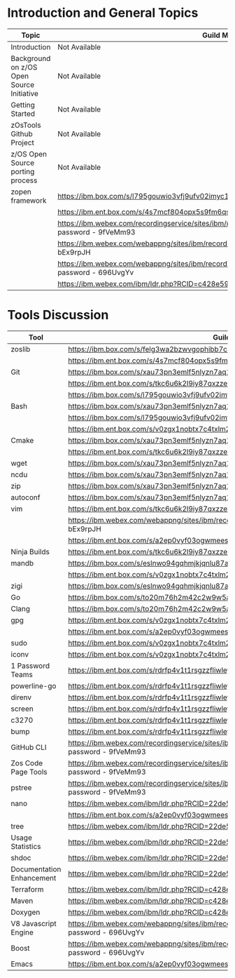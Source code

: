 # Introduction and General Topics

| Topic   | Guild Meeting Recording | Presentation | Guild Discussion |
| ---  | --- | --- | --- |
| Introduction                               | Not Available | https://github.com/ZOSOpenTools/meta/files/9364491/Open.Source.Guild.August.2022.pptx | https://github.com/orgs/zopencommunity/discussions/19 |
| Background on z/OS Open Source Initiative  | Not Available | https://github.com/ZOSOpenTools/meta/files/9364491/Open.Source.Guild.August.2022.pptx | https://github.com/orgs/zopencommunity/discussions/19 |
| Getting Started                            | Not Available | https://github.com/ZOSOpenTools/meta/files/9364491/Open.Source.Guild.August.2022.pptx | https://github.com/orgs/zopencommunity/discussions/19 |
| zOsTools Github Project                    | Not Available | https://github.com/ZOSOpenTools/meta/files/9618608/Open.Source.Guild.September.2022.pptx | https://github.com/orgs/zopencommunity/discussions/19 |
| z/OS Open Source porting process           | Not Available | https://github.com/ZOSOpenTools/meta/files/9618608/Open.Source.Guild.September.2022.pptx | https://github.com/orgs/zopencommunity/discussions/19 |
| zopen framework | https://ibm.box.com/s/l795gouwio3vfj9ufv02imyc1uhrpw9e | https://github.com/ZOSOpenTools/meta/files/10502172/Open.Source.Guild.Jan.2023.pptx | https://github.com/orgs/zopencommunity/discussions/107 |
|                 | https://ibm.ent.box.com/s/4s7mcf804opx5s9fm6qs2io9tgxveeor | https://github.com/ZOSOpenTools/meta/files/11104125/Open.Source.Guild.Mar.2023_final.pptx | https://github.com/orgs/zopencommunity/discussions/237 |
|                 | https://ibm.webex.com/recordingservice/sites/ibm/recording/7e3af39e767c103cbdd7b2d802a53b90/playback password - 9fVeMm93 | https://github.com/ZOSOpenTools/meta/files/13594410/Open_Source_Guild_13_final.pptx | https://github.com/orgs/zopencommunity/discussions/603 |
|                 | https://ibm.webex.com/webappng/sites/ibm/recording/8983536fdef7103cbf7eba1ff7604edc/playback pass: bEx9rpJH | https://github.com/ZOSOpenTools/meta/files/15017330/Open_Source_Guild_15.pptx | https://github.com/orgs/zopencommunity/discussions/751 |
|                 | https://ibm.webex.com/webappng/sites/ibm/recording/2b2b7b682b2a103dbadbe21cc7fa5c34/playback password - 696UvgYv | https://github.com/user-attachments/files/16351612/Open_Source_Guild_16_final.pptx | https://github.com/orgs/zopencommunity/discussions/837 |
|                 | https://ibm.webex.com/ibm/ldr.php?RCID=c428e59eca7aa0693719d12db97f4c09 Password:TgxgtgG5 | https://github.com/ZOSOpenTools/meta/files/14694978/Open_Source_APAC_Guild_7.pptx | https://github.com/orgs/zopencommunity/discussions/728 |




# Tools Discussion

| Tool   | Guild Meeting Recording | Presentation Link | Guild Discussion |
| -----  | ----- | ----- | ----- |
| zoslib | https://ibm.box.com/s/felg3wa2bzwvgophibb7cqeplspl2p1k | https://github.com/ZOSOpenTools/meta/files/9869973/Open.Source.Guild.October.2022.pptx | https://github.com/orgs/zopencommunity/discussions/57 |
|        | https://ibm.ent.box.com/s/4s7mcf804opx5s9fm6qs2io9tgxveeor | https://github.com/ZOSOpenTools/meta/files/11104125/Open.Source.Guild.Mar.2023_final.pptx | https://github.com/orgs/zopencommunity/discussions/237 |
| Git    | https://ibm.box.com/s/xau73pn3emlf5nlyzn7aq198s11jj0w9 | https://github.com/ZOSOpenTools/meta/files/10125732/Open.Source.Guild.November.2022_final.pptx | https://github.com/orgs/zopencommunity/discussions/78 |
|        | https://ibm.ent.box.com/s/tkc6u6k2l9iy87qxzzebi39ul1o56rpm | https://github.com/ZOSOpenTools/meta/files/10239207/Open.Source.Guild.Dec.2022.1.pptx | https://github.com/orgs/zopencommunity/discussions/93 |
|        | https://ibm.box.com/s/l795gouwio3vfj9ufv02imyc1uhrpw9e | https://github.com/ZOSOpenTools/meta/files/10502172/Open.Source.Guild.Jan.2023.pptx | https://github.com/orgs/zopencommunity/discussions/107 
| Bash   | https://ibm.box.com/s/xau73pn3emlf5nlyzn7aq198s11jj0w9 | https://github.com/ZOSOpenTools/meta/files/10125732/Open.Source.Guild.November.2022_final.pptx | https://github.com/orgs/zopencommunity/discussions/78 |
|        | https://ibm.box.com/s/l795gouwio3vfj9ufv02imyc1uhrpw9e | https://github.com/ZOSOpenTools/meta/files/10502172/Open.Source.Guild.Jan.2023.pptx | https://github.com/orgs/zopencommunity/discussions/107 |
|        | https://ibm.ent.box.com/s/v0zgx1nobtx7c4txlm2m64mqhlruspvm | https://github.com/ZOSOpenTools/meta/files/11765618/Open_Source_Guild_10.pptx | https://github.com/orgs/zopencommunity/discussions/324 |
| Cmake  | https://ibm.box.com/s/xau73pn3emlf5nlyzn7aq198s11jj0w9  | https://github.com/ZOSOpenTools/meta/files/10125732/Open.Source.Guild.November.2022_final.pptx | https://github.com/orgs/zopencommunity/discussions/78 |
|        | https://ibm.ent.box.com/s/tkc6u6k2l9iy87qxzzebi39ul1o56rpm | https://github.com/ZOSOpenTools/meta/files/10239207/Open.Source.Guild.Dec.2022.1.pptx | https://github.com/orgs/zopencommunity/discussions/93 |
| wget   | https://ibm.box.com/s/xau73pn3emlf5nlyzn7aq198s11jj0w9 | https://github.com/ZOSOpenTools/meta/files/10125732/Open.Source.Guild.November.2022_final.pptx | https://github.com/orgs/zopencommunity/discussions/78 |
| ncdu   | https://ibm.box.com/s/xau73pn3emlf5nlyzn7aq198s11jj0w9 | https://github.com/ZOSOpenTools/meta/files/10125732/Open.Source.Guild.November.2022_final.pptx | https://github.com/orgs/zopencommunity/discussions/78 |
| zip    | https://ibm.box.com/s/xau73pn3emlf5nlyzn7aq198s11jj0w9 | https://github.com/ZOSOpenTools/meta/files/10125732/Open.Source.Guild.November.2022_final.pptx | https://github.com/orgs/zopencommunity/discussions/78 |
| autoconf | https://ibm.box.com/s/xau73pn3emlf5nlyzn7aq198s11jj0w9 | https://github.com/ZOSOpenTools/meta/files/10125732/Open.Source.Guild.November.2022_final.pptx | https://github.com/orgs/zopencommunity/discussions/78 |
| vim    | https://ibm.ent.box.com/s/tkc6u6k2l9iy87qxzzebi39ul1o56rpm | https://github.com/ZOSOpenTools/meta/files/10239207/Open.Source.Guild.Dec.2022.1.pptx | https://github.com/orgs/zopencommunity/discussions/93 |
|        | https://ibm.webex.com/webappng/sites/ibm/recording/8983536fdef7103cbf7eba1ff7604edc/playback pass: bEx9rpJH | https://github.com/ZOSOpenTools/meta/files/15017330/Open_Source_Guild_15.pptx | https://github.com/orgs/zopencommunity/discussions/751 |
|        | https://ibm.ent.box.com/s/a2ep0vyf03ogwmeesg61xnlcmsu99l47 | https://ibm.box.com/s/w5hsh14n3ymcdx66l6zjq91k3kjmw9lp | https://github.com/orgs/zopencommunity/discussions/867 |
| Ninja Builds | https://ibm.ent.box.com/s/tkc6u6k2l9iy87qxzzebi39ul1o56rpm | https://github.com/ZOSOpenTools/meta/files/10239207/Open.Source.Guild.Dec.2022.1.pptx | https://github.com/orgs/zopencommunity/discussions/93 |
| mandb  | https://ibm.box.com/s/eslnwo94gqhmjkjqnlu87advg2r0qk4x | https://github.com/ZOSOpenTools/meta/files/10807356/Open.Source.Guild.Feb.2023_final.pptx | https://github.com/orgs/zopencommunity/discussions/186 |
|        | https://ibm.ent.box.com/s/v0zgx1nobtx7c4txlm2m64mqhlruspvm | https://github.com/ZOSOpenTools/meta/files/11765618/Open_Source_Guild_10.pptx | https://github.com/orgs/zopencommunity/discussions/324 | 
| zigi | https://ibm.box.com/s/eslnwo94gqhmjkjqnlu87advg2r0qk4x | https://github.com/ZOSOpenTools/meta/files/10807356/Open.Source.Guild.Feb.2023_final.pptx | https://github.com/orgs/zopencommunity/discussions/186 |
| Go | https://ibm.box.com/s/to20m76h2m42c2w9w5a4lo77w2a3nec3 | https://github.com/ZOSOpenTools/meta/files/11389761/Open_Source_Guild_9_final.pptx | https://github.com/orgs/zopencommunity/discussions/274 | 
| Clang | https://ibm.box.com/s/to20m76h2m42c2w9w5a4lo77w2a3nec3 | https://github.com/ZOSOpenTools/meta/files/11389761/Open_Source_Guild_9_final.pptx | https://github.com/orgs/zopencommunity/discussions/274 |
| gpg | https://ibm.ent.box.com/s/v0zgx1nobtx7c4txlm2m64mqhlruspvm | https://github.com/ZOSOpenTools/meta/files/11765618/Open_Source_Guild_10.pptx | https://github.com/orgs/zopencommunity/discussions/324 | 
|     | https://ibm.ent.box.com/s/a2ep0vyf03ogwmeesg61xnlcmsu99l47 | https://ibm.box.com/s/w5hsh14n3ymcdx66l6zjq91k3kjmw9lp | https://github.com/orgs/zopencommunity/discussions/867 |
| sudo| https://ibm.ent.box.com/s/v0zgx1nobtx7c4txlm2m64mqhlruspvm | https://github.com/ZOSOpenTools/meta/files/11765618/Open_Source_Guild_10.pptx | https://github.com/orgs/zopencommunity/discussions/324 |
| iconv| https://ibm.ent.box.com/s/v0zgx1nobtx7c4txlm2m64mqhlruspvm | https://github.com/ZOSOpenTools/meta/files/11765618/Open_Source_Guild_10.pptx | https://github.com/orgs/zopencommunity/discussions/324 |
| 1 Password Teams | https://ibm.ent.box.com/s/rdrfp4v1t1rsgzzfliwleytdfwyt0qn4 | https://github.com/ZOSOpenTools/meta/files/12003556/Open_Source_Guild_11_final.pptx | https://github.com/orgs/zopencommunity/discussions/351 | 
| powerline-go | https://ibm.ent.box.com/s/rdrfp4v1t1rsgzzfliwleytdfwyt0qn4 | https://github.com/ZOSOpenTools/meta/files/12003556/Open_Source_Guild_11_final.pptx | https://github.com/orgs/zopencommunity/discussions/351 |
| direnv | https://ibm.ent.box.com/s/rdrfp4v1t1rsgzzfliwleytdfwyt0qn4 | https://github.com/ZOSOpenTools/meta/files/12003556/Open_Source_Guild_11_final.pptx | https://github.com/orgs/zopencommunity/discussions/351 |
| screen | https://ibm.ent.box.com/s/rdrfp4v1t1rsgzzfliwleytdfwyt0qn4 | https://github.com/ZOSOpenTools/meta/files/12003556/Open_Source_Guild_11_final.pptx | https://github.com/orgs/zopencommunity/discussions/351 |
| c3270 | https://ibm.ent.box.com/s/rdrfp4v1t1rsgzzfliwleytdfwyt0qn4 | https://github.com/ZOSOpenTools/meta/files/12003556/Open_Source_Guild_11_final.pptx | https://github.com/orgs/zopencommunity/discussions/351 |
| bump | https://ibm.ent.box.com/s/rdrfp4v1t1rsgzzfliwleytdfwyt0qn4 | https://github.com/ZOSOpenTools/meta/files/12003556/Open_Source_Guild_11_final.pptx | https://github.com/orgs/zopencommunity/discussions/351 |
| GitHub CLI | https://ibm.webex.com/recordingservice/sites/ibm/recording/7e3af39e767c103cbdd7b2d802a53b90/playback password - 9fVeMm93 | https://github.com/ZOSOpenTools/meta/files/13594410/Open_Source_Guild_13_final.pptx | https://github.com/orgs/zopencommunity/discussions/603 |
| Zos Code Page Tools | https://ibm.webex.com/recordingservice/sites/ibm/recording/7e3af39e767c103cbdd7b2d802a53b90/playback password - 9fVeMm93 | https://github.com/ZOSOpenTools/meta/files/13594410/Open_Source_Guild_13_final.pptx | https://github.com/orgs/zopencommunity/discussions/603 |
| pstree | https://ibm.webex.com/recordingservice/sites/ibm/recording/7e3af39e767c103cbdd7b2d802a53b90/playback password - 9fVeMm93 | https://github.com/ZOSOpenTools/meta/files/13594410/Open_Source_Guild_13_final.pptx | https://github.com/orgs/zopencommunity/discussions/603 |
| nano | https://ibm.webex.com/ibm/ldr.php?RCID=22de531d2bab214aa629203a04d7aa3d password - YiNv9aHy | https://github.com/ZOSOpenTools/meta/files/14040065/Open_Source_APAC_Guild_6.pptx | https://github.com/orgs/zopencommunity/discussions/664 |
|      | https://ibm.ent.box.com/s/a2ep0vyf03ogwmeesg61xnlcmsu99l47 | https://ibm.box.com/s/w5hsh14n3ymcdx66l6zjq91k3kjmw9lp | https://github.com/orgs/zopencommunity/discussions/867 |
| tree | https://ibm.webex.com/ibm/ldr.php?RCID=22de531d2bab214aa629203a04d7aa3d password - YiNv9aHy | https://github.com/ZOSOpenTools/meta/files/14040065/Open_Source_APAC_Guild_6.pptx | https://github.com/orgs/zopencommunity/discussions/664 | 
| Usage Statistics | https://ibm.webex.com/ibm/ldr.php?RCID=22de531d2bab214aa629203a04d7aa3d password - YiNv9aHy | https://github.com/ZOSOpenTools/meta/files/14040065/Open_Source_APAC_Guild_6.pptx | https://github.com/orgs/zopencommunity/discussions/664 |
| shdoc | https://ibm.webex.com/ibm/ldr.php?RCID=22de531d2bab214aa629203a04d7aa3d password - YiNv9aHy | https://github.com/ZOSOpenTools/meta/files/14040065/Open_Source_APAC_Guild_6.pptx | https://github.com/orgs/zopencommunity/discussions/664 |
| Documentation Enhancement | https://ibm.webex.com/ibm/ldr.php?RCID=22de531d2bab214aa629203a04d7aa3d password - YiNv9aHy | https://github.com/ZOSOpenTools/meta/files/14040065/Open_Source_APAC_Guild_6.pptx | https://github.com/orgs/zopencommunity/discussions/664 |
| Terraform | https://ibm.webex.com/ibm/ldr.php?RCID=c428e59eca7aa0693719d12db97f4c09 Password:TgxgtgG5 | https://github.com/ZOSOpenTools/meta/files/14694978/Open_Source_APAC_Guild_7.pptx | https://github.com/orgs/zopencommunity/discussions/728 |
| Maven | https://ibm.webex.com/ibm/ldr.php?RCID=c428e59eca7aa0693719d12db97f4c09 Password:TgxgtgG5 | https://github.com/ZOSOpenTools/meta/files/14694978/Open_Source_APAC_Guild_7.pptx | https://github.com/orgs/zopencommunity/discussions/728 |
| Doxygen | https://ibm.webex.com/ibm/ldr.php?RCID=c428e59eca7aa0693719d12db97f4c09 Password:TgxgtgG5 | https://github.com/ZOSOpenTools/meta/files/14694978/Open_Source_APAC_Guild_7.pptx | https://github.com/orgs/zopencommunity/discussions/728 |
| V8 Javascript Engine | https://ibm.webex.com/webappng/sites/ibm/recording/2b2b7b682b2a103dbadbe21cc7fa5c34/playback password - 696UvgYv | https://github.com/user-attachments/files/16351612/Open_Source_Guild_16_final.pptx | https://github.com/orgs/zopencommunity/discussions/837 |
| Boost | https://ibm.webex.com/webappng/sites/ibm/recording/2b2b7b682b2a103dbadbe21cc7fa5c34/playback password - 696UvgYv | https://github.com/user-attachments/files/16351612/Open_Source_Guild_16_final.pptx | https://github.com/orgs/zopencommunity/discussions/837 |
| Emacs | https://ibm.ent.box.com/s/a2ep0vyf03ogwmeesg61xnlcmsu99l47 | https://ibm.box.com/s/w5hsh14n3ymcdx66l6zjq91k3kjmw9lp | https://github.com/orgs/zopencommunity/discussions/867 |
